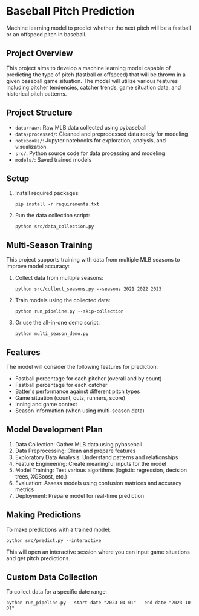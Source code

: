 # Baseball Pitch Prediction

Machine learning model to predict whether the next pitch will be a fastball or an offspeed pitch in baseball.

## Project Overview

This project aims to develop a machine learning model capable of predicting the type of pitch (fastball or offspeed) that will be thrown in a given baseball game situation. The model will utilize various features including pitcher tendencies, catcher trends, game situation data, and historical pitch patterns.

## Project Structure

- `data/raw/`: Raw MLB data collected using pybaseball
- `data/processed/`: Cleaned and preprocessed data ready for modeling
- `notebooks/`: Jupyter notebooks for exploration, analysis, and visualization
- `src/`: Python source code for data processing and modeling
- `models/`: Saved trained models

## Setup

1. Install required packages:
   ```
   pip install -r requirements.txt
   ```

2. Run the data collection script:
   ```
   python src/data_collection.py
   ```

## Multi-Season Training

This project supports training with data from multiple MLB seasons to improve model accuracy:

1. Collect data from multiple seasons:
   ```
   python src/collect_seasons.py --seasons 2021 2022 2023
   ```

2. Train models using the collected data:
   ```
   python run_pipeline.py --skip-collection
   ```

3. Or use the all-in-one demo script:
   ```
   python multi_season_demo.py
   ```

## Features

The model will consider the following features for prediction:
- Fastball percentage for each pitcher (overall and by count)
- Fastball percentage for each catcher
- Batter's performance against different pitch types
- Game situation (count, outs, runners, score)
- Inning and game context
- Season information (when using multi-season data)

## Model Development Plan

1. Data Collection: Gather MLB data using pybaseball
2. Data Preprocessing: Clean and prepare features
3. Exploratory Data Analysis: Understand patterns and relationships
4. Feature Engineering: Create meaningful inputs for the model
5. Model Training: Test various algorithms (logistic regression, decision trees, XGBoost, etc.)
6. Evaluation: Assess models using confusion matrices and accuracy metrics
7. Deployment: Prepare model for real-time prediction

## Making Predictions

To make predictions with a trained model:

```
python src/predict.py --interactive
```

This will open an interactive session where you can input game situations and get pitch predictions.

## Custom Data Collection

To collect data for a specific date range:

```
python run_pipeline.py --start-date "2023-04-01" --end-date "2023-10-01" 